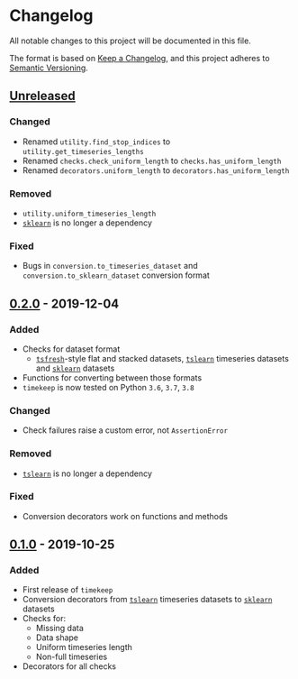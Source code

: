 # Changelog
All notable changes to this project will be documented in this file.

The format is based on [Keep a Changelog](https://keepachangelog.com/en/1.0.0/),
and this project adheres to [Semantic Versioning](https://semver.org/spec/v2.0.0.html).

## [Unreleased]
### Changed
- Renamed `utility.find_stop_indices` to `utility.get_timeseries_lengths`
- Renamed `checks.check_uniform_length` to `checks.has_uniform_length`
- Renamed `decorators.uniform_length` to `decorators.has_uniform_length`

### Removed
- `utility.uniform_timeseries_length`
- [`sklearn`][sklearn] is no longer a dependency

### Fixed
- Bugs in `conversion.to_timeseries_dataset` and `conversion.to_sklearn_dataset`
  conversion format

## [0.2.0] - 2019-12-04
### Added
- Checks for dataset format
    - [`tsfresh`][tsfresh]-style flat and stacked datasets, [`tslearn`][tslearn] timeseries datasets
    and [`sklearn`][sklearn] datasets
- Functions for converting between those formats
- `timekeep` is now tested on Python `3.6`, `3.7`, `3.8`

### Changed
- Check failures raise a custom error, not `AssertionError`

### Removed
- [`tslearn`][tslearn] is no longer a dependency

### Fixed
- Conversion decorators work on functions and methods

## [0.1.0] - 2019-10-25
### Added
- First release of `timekeep`
- Conversion decorators from [`tslearn`][tslearn] timeseries datasets to [`sklearn`][sklearn] datasets
- Checks for:
    - Missing data
    - Data shape
    - Uniform timeseries length
    - Non-full timeseries
- Decorators for all checks

[Unreleased]: https://github.com/TTitcombe/timekeep/compare/0.2.0...HEAD
[0.1.0]: https://github.com/TTitcombe/timekeep/releases/tag/0.1
[0.2.0]: https://github.com/TTitcombe/timekeep/releases/tag/0.2.0

[sklearn]: https://scikit-learn.org
[tsfresh]: https://tsfresh.readthedocs.io
[tslearn]: https://tslearn.readthedocs.io
